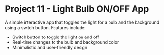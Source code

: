 # Project 11 - Light Bulb ON/OFF App

A simple interactive app that toggles the light for a bulb and the background using a switch button. Features include:

- Switch button to toggle the light on and off
- Real-time changes to the bulb and background color
- Minimalistic and user-friendly design
